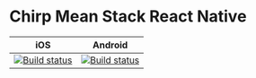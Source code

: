 # Chirp Mean Stack React Native  

| iOS | Android |
| -------- | -------- |
| [![Build status](https://build.mobile.azure.com/v0.1/apps/a48dead2-edad-446f-952c-b5bdfb9537b6/branches/master/badge)](https://mobile.azure.com)     | [![Build status](https://build.mobile.azure.com/v0.1/apps/69f7a9f4-56fe-485b-baf5-3e01199bfd86/branches/master/badge)](https://mobile.azure.com)     |
